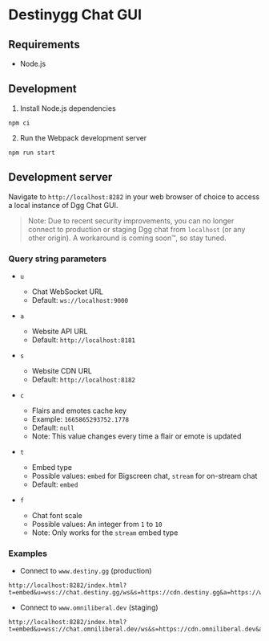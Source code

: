 # Destinygg Chat GUI
## Requirements
- Node.js

## Development
1. Install Node.js dependencies
```
npm ci
```

2. Run the Webpack development server
```
npm run start
```

## Development server
Navigate to `http://localhost:8282` in your web browser of choice to access a local instance of Dgg Chat GUI.

>Note: Due to recent security improvements, you can no longer connect to production or staging Dgg chat from `localhost` (or any other origin). A workaround is coming soon™, so stay tuned.

### Query string parameters
- `u`
  - Chat WebSocket URL
  - Default: `ws://localhost:9000`

- `a`
  - Website API URL
  - Default: `http://localhost:8181`

- `s`
  - Website CDN URL
  - Default: `http://localhost:8182`

- `c`
  - Flairs and emotes cache key
  - Example: `1665865293752.1778`
  - Default: `null`
  - Note: This value changes every time a flair or emote is updated

- `t`
  - Embed type
  - Possible values: `embed` for Bigscreen chat, `stream` for on-stream chat
  - Default: `embed`

- `f`
  - Chat font scale
  - Possible values: An integer from `1` to `10`
  - Note: Only works for the `stream` embed type

### Examples
- Connect to `www.destiny.gg` (production)
```
http://localhost:8282/index.html?t=embed&u=wss://chat.destiny.gg/ws&s=https://cdn.destiny.gg&a=https://www.destiny.gg&c=1665865293752.1778
```

- Connect to `www.omniliberal.dev` (staging)
```
http://localhost:8282/index.html?t=embed&u=wss://chat.omniliberal.dev/ws&s=https://cdn.omniliberal.dev&a=https://www.omniliberal.dev&c=1664498644366.7973
```
